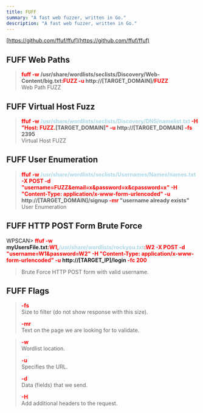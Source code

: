 ```yaml
---
title: FUFF
summary: "A fast web fuzzer, written in Go."
description: "A fast web fuzzer, written in Go."
---
```


[https://github.com/ffuf/ffuf](https://github.com/ffuf/ffuf)

## FUFF Web Paths


 > 
 > **<font color=red>fuff -w</font> /usr/share/wordlists/seclists/Discovery/Web-Content/big.txt<font color=red>:FUZZ -u</font> http://\[TARGET_DOMAIN\]/<font color=red>FUZZ</font></br>**
 > Web Path FUZZ

## FUFF Virtual Host Fuzz


 > 
 > **<font color=red>ffuf -w</font> <font color=lightblue>/usr/share/wordlists/seclists/Discovery/DNS/namelist.txt</font> <font color=red>-H "Host: FUZZ.</font>\[TARGET_DOMAIN\]<font color=red>" -u</font> http://\[TARGET_DOMAIN\] <font color=red>-fs</font> 2395</br>**
 > Virtual Host FUZZ

## FUFF User Enumeration


 > 
 > **<font color=red>ffuf -w</font> <font color=lightblue>/usr/share/wordlists/seclists/Usernames/Names/names.txt</font> <font color=red>-X POST -d "username=FUZZ&email=x&password=x&cpassword=x" -H "Content-Type: application/x-www-form-urlencoded" -u</font> http://\[TARGET_DOMAIN\]/signup <font color=red>-mr </font>"username already exists"</br>**
 > User Enumeration

## FUFF HTTP POST Form Brute Force

WPSCAN> **<font color=red>ffuf -w </font>myUsersFile.txt<font color=red>:W1,</font><font color=lightblue>/usr/share/wordlists/rockyou.txt</font><font color=red>:W2 -X POST -d "username=W1&password=W2" -H "Content-Type: application/x-www-form-urlencoded" -u</font> http://\[TARGET_IP\]/login <font color=red>-fc 200</font>**</br>

 > 
 > Brute Force HTTP POST form with valid username.

## FUFF Flags


 > 
 > **<font color=red>-fs</font></br>**
 > Size to filter (do not show response with this size).
 > 
 > **<font color=red>-mr</font></br>**
 > Text on the page we are looking for to validate.

 > 
 > **<font color=red>-w</font></br>**
 > Wordlist location.
 > 
 > **<font color=red>-u </font></br>**
 > Specifies the URL.
 > 
 > **<font color=red>-d</font></br>**
 > Data (fields) that we send.
 > 
 > **<font color=red>-H</font></br>**
 > Add additional headers to the request.
